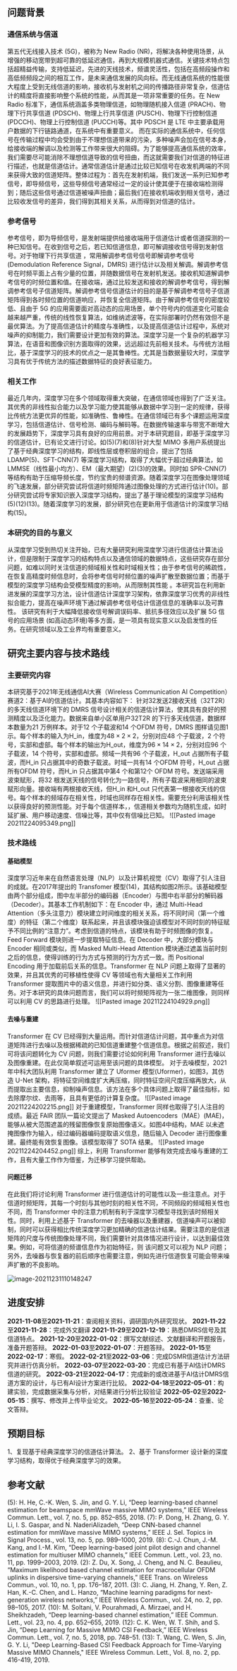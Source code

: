 ## 问题背景
### 通信系统与信道
第五代无线接入技术 (5G)，被称为 New Radio (NR)，将解决各种使用场景，从增强的移动宽带到超可靠的低延迟通信，再到大规模机器式通信。关键技术特点包括超精益传输，支持低延迟，先进的天线技术，频谱灵活性，包括在高频段操作和高低频频段之间的相互工作，是未来通信发展的风向标。而无线通信系统的性能很大程度上受到无线信道的影响，接收机与发射机之间的传播路径非常复杂，信道估计的精度将直接影响整个系统的性能，从而其是一项非常重要的任务。在 New Radio 标准下，通信系统涵盖多类物理信道，如物理随机接入信道 (PRACH)、物理下行共享信道 (PDSCH)、物理上行共享信道 (PUSCH)、物理下行控制信道 (PDCCH)、物理上行控制信道 (PUCCH)等。其中 PDSCH 是 LTE 中主要承载用户数据的下行链路通道，在系统中有重要意义。
而在实际的通信系统中，任何信号在传输过程中均会受到由于不理想信道带来的污染，多种噪声会加在信号本身，给接收端的解调以及检测等工作带来很大的阻碍。为了能够提高通信系统的效率，我们需要尽可能消除不理想信道导致的信号扭曲，而这就需要我们对信道的特征进行描述，也就是信道估计。通常信道估计是通过比较已知信号在收发机两端的不同来获得大致的信道矩阵。整体过程为：首先在发射机端，我们发送一系列已知参考信号，即导频信号，这些导频信号通常经过一定的设计使其便于在接收端检测得到；随后这些信号通过信道被噪声扭曲；最后我们在接收机端收到相关信号，通过比较收发信号的差异，我们得到其相关关系，从而得到对信道的估计。
### 参考信号
参考信号，即为导频信号，是发射端提供给接收端用于信道估计或者信道探测的一种已知信号。在收到信号之后，若已知信道信息，即可解调接收信号得到发射信号。对于物理下行共享信道 ，常用解调参考信号信号即解调参考信号 (Demodulation Reference Signal，DMRS) 进行估计以及相关解调。解调参考信号在时频平面上占有少量的位置，并随数据信号在发射机发送。接收机知道解调参考信号的时频位置和值。在接收端，通过比较发送和接收的解调参考信号，得到解调参考信号子信道矩阵。解调参考信号信道估计的目的是基于解调参考信号子信道矩阵得到各时频位置的信道响应，并恢复全信道矩阵。由于解调参考信号的密度较低、且由于 5G 的应用需要面对高动态的应用场景，单个符号内的信道变化可能会越来越严重，传统的线性恢复算法，如维纳滤波等，在实际部署时仍然有效但不是最优算法。为了提高信道估计的精度与准确性，以及提高信道估计过程中，系统对噪声的抑制能力，我们需要设计更加有效的算法。深度学习是一个复杂的机器学习算法，在语音和图像识别方面取得的效果，远远超过先前相关技术。与传统方法相比，基于深度学习的技术的优点之一是其鲁棒性。尤其是当数据量较大时，深度学习具有优于传统方法的描述数据特征的良好表征能力。
### 相关工作
最近几年内，深度学习在多个领域取得重大突破，在通信领域也得到了广泛关注。其优秀的非线性拟合能力以及学习能力使其能够从数据中学习到一定的规律，获得比传统方法更优异的性能，如准确性、鲁棒性。在通信领域已有多个课题运用深度学习，包括信道估计、信号检测、编码与解码等。在数据传输速率与带宽不断增大的发展趋势下，深度学习具有良好的应用前景。对于本研究题目，即基于深度学习的信道估计，已有论文进行讨论。如(5)(7)和(8)针对大型 MIMO 多用户系统提出了基于经典深度学习的结构，即线性层或卷积层的组合，提出了包括 LDAMP(5)、SFT-CNN(7) 等深度学习结构，取得了大幅优于超过经典算法，如 LMMSE（线性最小均方）、EM（最大期望）(2)(3)的效果。同时如 SPR-CNN(7) 等结构有助于压缩导频长度，节约宝贵的频谱资源。随着深度学习在图像处理领域的飞速发展，部分研究尝试将信道时频矩阵通过图像处理的方式进行估计(10)。部分研究尝试将专家知识嵌入深度学习结构，提出了基于理论模型的深度学习结构(5)(12)(13)。随着深度学习的发展，部分研究也在更新用于信道估计的深度学习结构(15)。

### 本研究的目的与意义
从深度学习受到热切关注开始，已有大量研究利用深度学习进行信道估计算法设计，但是限制于深度学习的结构特点以及通信领域的数据特点，这些研究存在部分问题，如难以同时关注信道的频域相关性和时域相关性；由于参考信号的稀疏性，在恢复高精度时频信息时，会将参考信号时频位置的噪声扩散至数据位置；而基于模型的深度学习结构会受模型精度的影响，从而限制其性能 。本研究旨在利用新进发展的深度学习方法，设计信道估计深度学习架构，依靠深度学习优秀的非线性拟合能力，提高在噪声环境下通过解调参考信号估计信道信息的准确率以及可靠性。
该研究有利于大幅降低接收信号解调误码率、抵抗多径效应以及扩展 5G 信号的应用场景 (如高动态环境)等多方面，是一项具有现实意义以及启发性的任务。在研究领域以及工业界均有重要意义。

## 研究主要内容与技术路线
### 主要研究内容
本研究基于2021年无线通信AI大赛（Wireless Communication AI Competition）赛道2：基于AI的信道估计。其基本内容如下：
针对32发送2接收天线（32T2R）的多天线信道环境下的 DMRS 信号设计相关的信道估计算法，使其具有良好的预测精度以及泛化能力。数据来自单小区单用户32T2R 的下行多天线信道，数据样本数量为21 万例样本。对于12 个子载波和14 个OFDM 符号，DMRS 图样请见图1示。每个样本的输入为H_in，维度为$48\times 2 \times 2$，分别对应48 个子载波，2 个符号，实部和虚部。每个样本的输出为H_out，维度为$96\times 14 \times 2$，分别对应96 个子载波，14 个符号，实部和虚部。频域一共有96 个子载波，H_out 占据所有子载波，而H_in 只占据其中的奇数子载波。时域一共有14 个OFDM 符号，H_out 占据所有OFDM 符号，而H_in 只占据其中第4 个和第12个 OFDM 符号。发送端采用波束赋形，将32 根发送天线的信号转化为一路信号，所有子载波采用相同的波束赋形向量。接收端有两根接收天线，但H_in 和H_out 只代表第一根接收天线的信号。每个样本的频域存在相关性，时域也同样存在相关性。需要充分利用该相关性以获得良好的预测性能。对于每个信道样本，，信道相关参数均为随机生成，如时延扩展、用户移动速度、信噪比等，其中仅有信噪比已知。
![[Pasted image 20211224095349.png]]
### 技术路线
#### 基础模型
深度学习近年来在自然语言处理（NLP）以及计算机视觉（CV）取得了引人注目的成就。在2017年提出的 Transfomer 模型(14)，其结构如图2所示。该基础模型由两个部分组成，图中左半部分的编码器（Encoder）与图中右半部分的解码器（Decoder）。其基本工作机制如下：在 Encoder 中，通过 Multi-Head Attention（多头注意力）模块建立时间维度的相关关系，将不同时间（第一个维度）的特征（第二个维度）联系起来，并且该模块强迫该模型对不同时刻的特征赋予不同比例的“注意力”。考虑到信道的特点，该模块有助于时频图像的恢复。Feed Forward 模块则进一步提取特征信息。在 Decoder 中，大部分模块与 Encoder 相同或类似，而 Masked Multi-Head Attention 模块通过遮盖当前时刻之后的信息，使得训练的行为方式与预测的行为方式一致。而 Positional Encoding 用于加载前后关系的信息。Transformer 在 NLP 问题上取得了显著的效果，并且其优秀的可移植性使得 CV 等领域也有大量相关工作利用 Transformer 提取图片中的语义信息，并进行如分类、语义分割、图像重建等任务。对于本研究的具体问题而言，我们可以将时频矩阵视为一张二维图像，则同样可以利用 CV 的思路进行处理。
![[Pasted image 20211224104929.png]]
#### 去噪与重建
Transformer 在 CV 已经得到大量运用。而针对信道估计问题，其中重点为对信道矩阵进行去噪以及根据稀疏的已知信道重建整个信道信息。根据之前叙述，我们可将该问题转化为 CV 问题，则我们需要讨论如何利用 Transformer 进行去噪以及图像重建。在此仅简单叙述可运用至该问题的具体模型。
对于去噪模型，2021年中科大团队利用 Transformer 建立了 Uformer 模型(Uformer)，如图3，其仿造 U-Net 架构，将特征空间维度扩大再压缩，同时特征空间尺度压缩再放大，从而提取出主要信息，抑制噪声信息。该方法在多个具体问题上取得了最佳指标，如去除摩尔纹、去雨等，且具有更低的计算复杂度。
![[Pasted image 20211224202215.png]]
对于重建模型，Transformer 同样也取得了引人注目的成绩。最近 FAIR 团队一篇论文提出了 Masked Autoencoders（MAE）(MAE)，能够从被大范围遮盖的残留图像恢复原始图像语义。如图4中结构，MAE 以未遮掩图像作为输入，经过编码器编码提取语义信息，随后输入 Decoder 进行图像重建。最终能有效恢复图像。该模型取得了 SOTA 结果。
![[Pasted image 20211224204452.png]]
综上，利用 Transformer 能够有效完成去噪与重建的工作，且有大量工作作为借鉴，为迁移学习提供帮助。

#### 问题迁移
在此我们将讨论利用 Transformer 进行信道估计的可能性以及一些注意点。对于信道时频矩阵，其每一个时刻与其他时刻的相关性不同，不同频段的频域相关性也不同，而 Transformer 中的注意力机制有利于深度学习模型寻找到该时频相关性。同时，利用上述基于 Transformer 的去噪器以及重建器，信道噪声可以被抑制，同时可以获得相比传统深度学习更加精确的信道估计结果。需要注意的是信道矩阵的尺度与传统图像处理不同，我们需要针对具体情况进行设计，以达到最佳效果。例如，可将信道的频谱信息作为初始特征，则 该问题又可以视为 NLP 问题；另外，去噪器与恢复器的前后顺序也需要注意，例如先进行信道恢复可能会带来噪声扩散的不良影响。

![image-20211231110148247](C:\Users\MSI1\AppData\Roaming\Typora\typora-user-images\image-20211231110148247.png)

## 进度安排
**2021-11-08**至**2021-11-21**：查阅相关资料，调研国内外研究现状。
**2021-11-22**至**2021-11-28**：完成外文翻译
**2021-11-29**至**2021-12-19**：熟悉DMRS信号及其信道特点。
**2021-12-20**至**2022-01-02**：撰写文献综述、文献翻译和开题报告，准备开题答辩。
**2022-01-03**至**2022-01-07**：开题答辩。
**2022-01-15**至**2022-02-17**：寒假。
**2022-02-21**至**2022-03-06**：完成DSMR信道估计方法研究并进行仿真分析。
**2022-03-07**至**2022-03-20**：完成已有基于AI估计DMRS信道的研究。
**2022-03-21**至**2022-04-17**：完成新的或改进基于AI估计DMRS信道方案的设计，与已有AI设计方案进行比较。
**2022-04-18**至**2022-05-01**：构建实验，完成数据采集与分析，对结果进行分析比较验证
**2022-05-02**至**2022-05-15**：撰写、修改并上传毕业论文。
**2022-05-16**至**2022-05-24**：查重、论文答辩。

## 预期目标
1、复现基于经典深度学习的信道估计算法。
2、基于 Transformer 设计新的深度学习结构，取得优于经典深度学习的效果。

## 参考文献
(5): H. He, C.-K. Wen, S. Jin, and G. Y. Li, “Deep learning-based channel estimation for beamspace mmWave massive MIMO systems,” IEEE Wireless Commun. Lett., vol. 7, no. 5, pp. 852–855, 2018.
(7): P. Dong, H. Zhang, G. Y. Li, I. S. Gaspar, and N. NaderiAlizadeh, “Deep CNN-based channel estimation for mmWave massive MIMO systems,” IEEE J. Sel. Topics in Signal Process., vol. 13, no. 5, pp. 989–1000, 2019.
(8): C.-J. Chun, J.-M. Kang, and I.-M. Kim, “Deep learning-based joint pilot design and channel estimation for multiuser MIMO channels,” IEEE Commun. Lett., vol. 23, no. 11, pp. 1999–2003, 2019.
(2): Z. Du, X. Song, J. Cheng, and N. C. Beaulieu, “Maximum likelihood based channel estimation for macrocellular OFDM uplinks in dispersive time-varying channels,” IEEE Trans. on Wireless Commun., vol. 10, no. 1, pp. 176–187, 2011.
(3): C. Jiang, H. Zhang, Y. Ren, Z. Han, K.-C. Chen, and L. Hanzo, “Machine learning paradigms for next-generation wireless networks,” IEEE Wireless Commun., vol. 24, no. 2, pp. 98–105, 2017.
(10): M. Soltani, V. Pourahmadi, A. Mirzaei, and H. Sheikhzadeh, “Deep learning-based channel estimation,” IEEE Commun. Lett., vol. 23, no. 4, pp. 652–655, 2019.
(12): C. K. Wen, W. T. Shih, and S. Jin, “Deep Learning for Massive MIMO CSI Feedback,” IEEE Wireless Commun. Lett., vol. 7, no. 5, 2018, pp. 748–51.
(13): T. Wang, C. Wen, S. Jin, G. Y. Li, "Deep Learning-Based CSI Feedback Approach for Time-Varying Massive MIMO Channels," IEEE Wireless Commun. Lett., Vol. 8, no. 2, pp. 416-419, 2019.